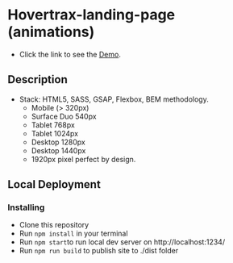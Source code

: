 # Hovertrax-landing-page (animations)
* Click the link to see the [Demo](https://lizakrasn.github.io/Hovertrax-landing-page-animations-/).

## Description
* Stack: HTML5, SASS, GSAP, Flexbox, BEM methodology.
  - Mobile (> 320px)
  - Surface Duo 540px
  - Tablet 768px
  - Tablet 1024px
  - Desktop 1280px
  - Desktop 1440px
  - 1920px pixel perfect by design.
  
## Local Deployment  
### Installing
* Сlone this repository
* Run `npm install` in your terminal
* Run `npm start`to run local dev server on http://localhost:1234/
* Run `npm run build` to publish site to ./dist folder
